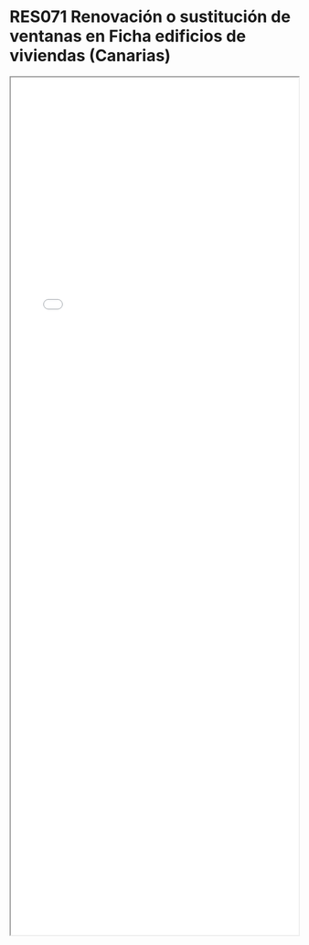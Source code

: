
# RES071  Renovación o sustitución de ventanas en Ficha edificios de viviendas (Canarias)

<iframe src="../RES071  Renovación o sustitución de ventanas en Ficha edificios de viviendas (Canarias).pdf" width="100%" height="1500px"></iframe>

